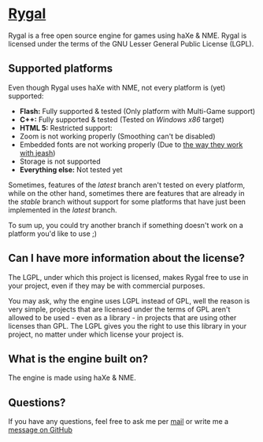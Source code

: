 [Rygal](http://rygal.org)
======================================

Rygal is a free open source engine for games using haXe & NME.
Rygal is licensed under the terms of the GNU Lesser General
Public License (LGPL).


Supported platforms
----------------------------------------------

Even though Rygal uses haXe with NME, not every platform is (yet)
supported:

 - **Flash:** Fully supported & tested (Only platform with Multi-Game support)
 - **C++:** Fully supported & tested (Tested on *Windows x86* target)
 - **HTML 5:** Restricted support:
  - Zoom is not working properly (Smoothing can't be disabled)
  - Embedded fonts are not working properly (Due to [the way they work with jeash](http://haxe.org/com/libs/jeash/embedfont))
  - Storage is not supported
 - **Everything else:** Not tested yet

Sometimes, features of the *latest* branch aren't tested on every
platform, while on the other hand, sometimes there are features
that are already in the *stable* branch without support for some
platforms that have just been implemented in the *latest* branch.

To sum up, you could try another branch if something doesn't
work on a platform you'd like to use ;)


Can I have more information about the license?
----------------------------------------------

The LGPL, under which this project is licensed, makes Rygal
free to use in your project, even if they may be with commercial
purposes.

You may ask, why the engine uses LGPL instead of GPL, well the
reason is very simple, projects that are licensed under the
terms of GPL aren't allowed to be used - even as a library - in
projects that are using other licenses than GPL. The LGPL gives
you the right to use this library in your project, no matter
under which license your project is.


What is the engine built on?
----------------------------

The engine is made using haXe & NME.


Questions?
----------

If you have any questions, feel free to ask me per [mail](mailto:robert.boehm94@gmail.com)
or write me a [message on GitHub](https://github.com/inbox/new/rynti) 
